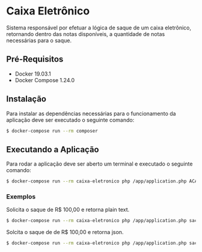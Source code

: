 # Caixa Eletrônico
Sistema responsável por efetuar a lógica de saque de um caixa eletrônico, retornando dentro das notas disponíveis, a quantidade de notas necessárias para o saque.

## Pré-Requisitos
- Docker 19.03.1
- Docker Compose 1.24.0

## Instalação
Para instalar as dependências necessárias para o funcionamento da aplicação deve ser executado o seguinte comando:
```bash
$ docker-compose run --rm composer
```

## Executando a Aplicação
Para rodar a aplicação deve ser aberto um terminal e executado o seguinte comando:
```bash
$ docker-compose run --rm caixa-eletronico php /app/application.php ACAO [OPÇÕES] VALOR_A_SER_SACADO
```

### Exemplos
Solicita o saque de R$ 100,00 e retorna plain text.
```bash
$ docker-compose run --rm caixa-eletronico php /app/application.php sacar 100
```

Solcita o saque de de R$ 100,00 e retorna json.
```bash
$ docker-compose run --rm caixa-eletronico php /app/application.php sacar --json 100
```



